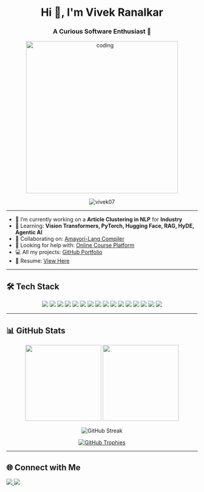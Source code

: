 <h1 align="center">Hi 👋, I'm Vivek Ranalkar</h1>
<h3 align="center">A Curious Software Enthusiast 🚀</h3>

<p align="center">
  <img src="https://raw.githubusercontent.com/gist/vininjr/d29bb07bdadb41e4b0923bc8fa748b1a/raw/88f20c9d749d756be63f22b09f3c4ac570bc5101/programming.gif" alt="coding" width="400"/>
</p>

<p align="center">
  <img src="https://komarev.com/ghpvc/?username=vivek07&label=Profile%20views&color=0e75b6&style=flat" alt="vivek07" />
</p>

---

- 🔭 I’m currently working on a **Article Clustering in NLP** for **Industry**
- 🌱 Learning: **Vision Transformers, PyTorch, Hugging Face, RAG, HyDE, Agentic AI**
- 👯 Collaborating on: [Amayori-Lang Compiler](https://github.com/Rakrocks18/Amayori-Lang)
- 🤝 Looking for help with: [Online Course Platform](https://github.com/Cdvivek/Wt_project)
- 💻 All my projects: [GitHub Portfolio](https://github.com/Cdvivek)
- 📄 Resume: [View Here](https://drive.google.com/file/d/1KOrZOwdcR-vGYKlQBHtJw4uCMKkIFyDC/view?usp=drive_link)

---

## 🛠️ Tech Stack

<p align="center">
  <img src="https://img.shields.io/badge/AWS-232F3E?style=for-the-badge&logo=amazon-aws&logoColor=white"/>
  <img src="https://img.shields.io/badge/Bash-4EAA25?style=for-the-badge&logo=gnu-bash&logoColor=white"/>
  <img src="https://img.shields.io/badge/C-00599C?style=for-the-badge&logo=c&logoColor=white"/>
  <img src="https://img.shields.io/badge/C++-00599C?style=for-the-badge&logo=c%2B%2B&logoColor=white"/>
  <img src="https://img.shields.io/badge/Docker-2496ED?style=for-the-badge&logo=docker&logoColor=white"/>
  <img src="https://img.shields.io/badge/Figma-F24E1E?style=for-the-badge&logo=figma&logoColor=white"/>
  <img src="https://img.shields.io/badge/Git-F05032?style=for-the-badge&logo=git&logoColor=white"/>
  <img src="https://img.shields.io/badge/HTML5-E34F26?style=for-the-badge&logo=html5&logoColor=white"/>
  <img src="https://img.shields.io/badge/Kubernetes-326CE5?style=for-the-badge&logo=kubernetes&logoColor=white"/>
  <img src="https://img.shields.io/badge/Linux-FCC624?style=for-the-badge&logo=linux&logoColor=black"/>
  <img src="https://img.shields.io/badge/MySQL-4479A1?style=for-the-badge&logo=mysql&logoColor=white"/>
  <img src="https://img.shields.io/badge/Python-3776AB?style=for-the-badge&logo=python&logoColor=white"/>
  <img src="https://img.shields.io/badge/PyTorch-EE4C2C?style=for-the-badge&logo=pytorch&logoColor=white"/>
  <img src="https://img.shields.io/badge/Rust-000000?style=for-the-badge&logo=rust&logoColor=white"/>
  <img src="https://img.shields.io/badge/TensorFlow-FF6F00?style=for-the-badge&logo=tensorflow&logoColor=white"/>
  <img src="https://img.shields.io/badge/React-20232A?style=for-the-badge&logo=react&logoColor=61DAFB"/>
</p>

---

## 📊 GitHub Stats

<p align="center">
  <img height=200 src="https://github-readme-stats.vercel.app/api?username=Sngrviv&show_icons=true&theme=gruvbox" />
  <img height=200 src="https://github-readme-stats.vercel.app/api/top-langs?username=Sngrviv&show_icons=true&theme=gruvbox&layout=compact&langs_count=8&card_width=320" />
</p>

<p align="center">
  <img src="https://github-readme-streak-stats.herokuapp.com/?user=Sngrviv&theme=dark&hide_border=true" alt="GitHub Streak" />
</p>

<p align="center">
  <a href="https://github.com/ryo-ma/github-profile-trophy">
    <img src="https://github-profile-trophy.vercel.app/?username=codedthoughts&theme=onedark&no-frame=true&margin-w=15" alt="GitHub Trophies" />
  </a>
</p>

---

## 🌐 Connect with Me

<p align="left">
  <a href="https://linkedin.com/in/vivek%20ranalkar" target="_blank">
    <img src="https://img.shields.io/badge/LinkedIn-blue?style=for-the-badge&logo=linkedin&logoColor=white"/>
  </a>
  <a href="https://instagram.com/sngr_vivek" target="_blank">
    <img src="https://img.shields.io/badge/Instagram-E4405F?style=for-the-badge&logo=instagram&logoColor=white"/>
  </a>
</p>
